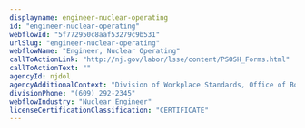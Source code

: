 ```yaml
---
displayname: engineer-nuclear-operating
id: "engineer-nuclear-operating"
webflowId: "5f772950c8aaf53279c9b531"
urlSlug: "engineer-nuclear-operating"
webflowName: "Engineer, Nuclear Operating"
callToActionLink: "http://nj.gov/labor/lsse/content/PSOSH_Forms.html"
callToActionText: ""
agencyId: njdol
agencyAdditionalContext: "Division of Workplace Standards, Office of Boiler Operating Pressure Vessel Compliance"
divisionPhone: "(609) 292-2345"
webflowIndustry: "Nuclear Engineer"
licenseCertificationClassification: "CERTIFICATE"
---
```

